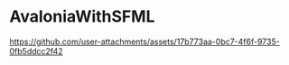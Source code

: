 # AvaloniaWithSFML

https://github.com/user-attachments/assets/17b773aa-0bc7-4f6f-9735-0fb5ddcc2f42

